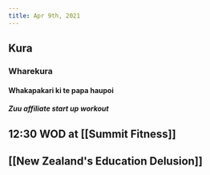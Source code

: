 ```yaml
---
title: Apr 9th, 2021
---
```


## Kura
### Wharekura
#### Whakapakari ki te papa haupoi
##### Zuu affiliate start up workout
## 12:30 WOD at [[Summit Fitness]]
## [[New Zealand's Education Delusion]]
